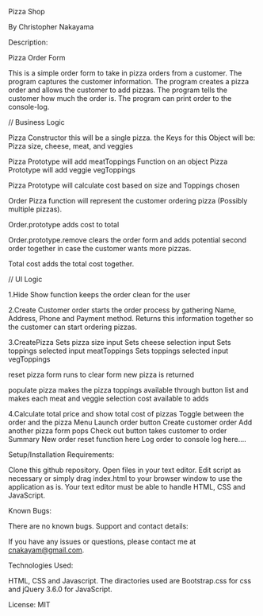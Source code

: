 Pizza Shop


By Christopher Nakayama

Description:

Pizza Order Form

This is a simple order form to take in pizza orders from a customer. 
The program captures the customer information.
The program creates a pizza order and allows the customer to add pizzas.
The program tells the customer how much the order is. 
The program can print order to the console-log.

// Business Logic

Pizza Constructor
this will be a single pizza.
the Keys for this Object will be:
Pizza size, cheese, meat, and veggies

Pizza Prototype will add meatToppings
Function on an object
Pizza Prototype will add veggie vegToppings

Pizza Prototype will calculate cost based on size and Toppings chosen

Order Pizza function will represent the customer ordering pizza (Possibly multiple pizzas).

Order.prototype adds cost to total

Order.prototype.remove clears the order form and adds potential second order together in case the customer wants more pizzas.

Total cost adds the total cost together.


// UI Logic

1.Hide Show function keeps the order clean for the user

2.Create Customer order starts the order process by gathering Name, 
Address, Phone and Payment method.
Returns this information together so the customer can start ordering pizzas.

3.CreatePizza 
Sets pizza size input
Sets cheese selection input
Sets toppings selected input meatToppings
Sets toppings selected input vegToppings

reset pizza form runs to clear form
new pizza is returned

populate pizza makes the pizza toppings available through 
button list and makes each meat and veggie selection cost available to adds

4.Calculate total price and show total cost of pizzas
Toggle between the order and the pizza Menu 
Launch order button 
Create customer order
Add another pizza form pops
Check out button takes customer to order Summary
New order reset function here 
Log order to console log here....

Setup/Installation Requirements:

Clone this github repository.
Open files in your text editor.
Edit script as necessary or simply drag index.html to your browser window to use the application as is.
Your text editor must be able to handle HTML, CSS and JavaScript.

Known Bugs:

There are no known bugs.
Support and contact details:

If you have any issues or questions, please contact me at cnakayam@gmail.com.

Technologies Used:

HTML, CSS and Javascript. The diractories used are Bootstrap.css for css and jQuery 3.6.0 for JavaScript.

License:
MIT